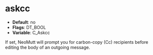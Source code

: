 # askcc

- **Default**: no
- **Flags**: DT_BOOL
- **Variable**: C_Askcc

If set, NeoMutt will prompt you for carbon-copy (Cc) recipients before
editing the body of an outgoing message.
